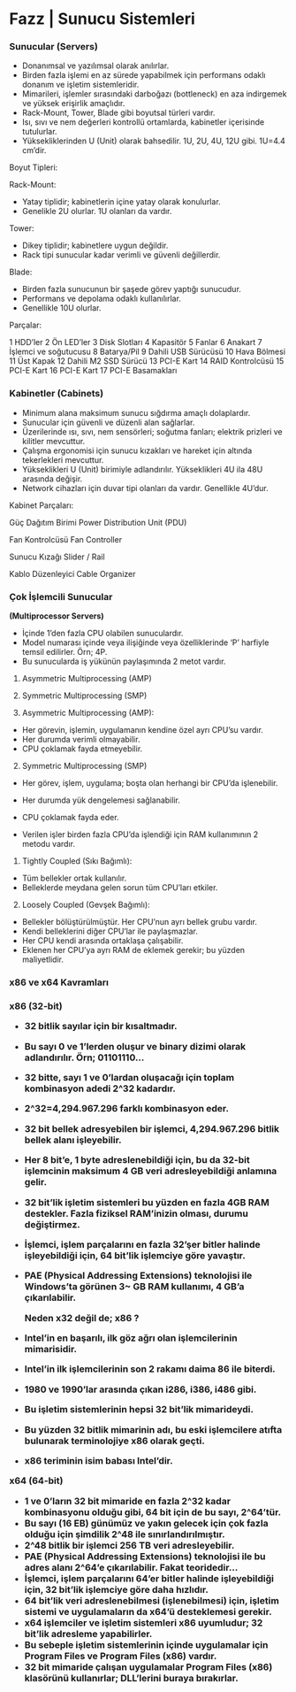 # Fazz | Sunucu Sistemleri

<h3>Sunucular (Servers)</h3>

- Donanımsal ve yazılımsal olarak anılırlar.
- Birden fazla işlemi en az sürede yapabilmek için performans odaklı donanım ve işletim sistemleridir.
- Mimarileri, işlemler sırasındaki darboğazı (bottleneck) en aza indirgemek ve yüksek erişirlik amaçlıdır.
- Rack-Mount, Tower, Blade gibi boyutsal türleri vardır.
- Isı, sıvı ve nem değerleri kontrollü ortamlarda, kabinetler içerisinde tutulurlar.
- Yüksekliklerinden U (Unit) olarak bahsedilir. 1U, 2U, 4U, 12U gibi. 1U=4.4 cm’dir.

Boyut Tipleri:

Rack-Mount:

- Yatay tiplidir; kabinetlerin içine yatay olarak konulurlar.
- Genelikle 2U olurlar. 1U olanları da vardır.

Tower:

- Dikey tiplidir; kabinetlere uygun değildir.
- Rack tipi sunucular kadar verimli ve güvenli değillerdir.

Blade:

- Birden fazla sunucunun bir şaşede görev yaptığı sunucudur.
- Performans ve depolama odaklı kullanılırlar.
- Genellikle 10U olurlar.

Parçalar:

1 HDD’ler 2 Ön LED’ler 3 Disk Slotları 4 Kapasitör 5 Fanlar 6 Anakart 7 İşlemci ve soğutucusu 8 Batarya/Pil 9 Dahili USB Sürücüsü
10 Hava Bölmesi
11 Üst Kapak
12 Dahili M2 SSD Sürücü
13 PCI-E Kart
14 RAID Kontrolcüsü
15 PCI-E Kart
16 PCI-E Kart
17 PCI-E Basamakları

<h3>Kabinetler (Cabinets)</h3>

- Minimum alana maksimum sunucu sığdırma amaçlı dolaplardır.
- Sunucular için güvenli ve düzenli alan sağlarlar.
- Üzerilerinde ısı, sıvı, nem sensörleri; soğutma fanları; elektrik prizleri ve kilitler mevcuttur.
- Çalışma ergonomisi için sunucu kızakları ve hareket için altında tekerlekleri mevcuttur.
- Yükseklikleri U (Unit) birimiyle adlandırılır. Yükseklikleri 4U ila 48U arasında değişir.
- Network cihazları için duvar tipi olanları da vardır. Genellikle 4U’dur.

Kabinet Parçaları:

Güç Dağıtım Birimi
Power Distribution Unit (PDU)

Fan Kontrolcüsü
Fan Controller

Sunucu Kızağı
Slider / Rail

Kablo Düzenleyici
Cable Organizer

<h3>Çok İşlemcili Sunucular</h3>

**(Multiprocessor Servers)**

- İçinde 1’den fazla CPU olabilen sunuculardır.
- Model numarası içinde veya ilişiğinde veya özelliklerinde ‘P’ harfiyle temsil edilirler. Örn; 4P.
- Bu sunucularda iş yükünün paylaşımında 2 metot vardır.
1) Asymmetric Multiprocessing (AMP)
2) Symmetric Multiprocessing (SMP)

1) Asymmetric Multiprocessing (AMP):
- Her görevin, işlemin, uygulamanın kendine özel ayrı CPU’su vardır.
- Her durumda verimli olmayabilir.
- CPU çoklamak fayda etmeyebilir.

2) Symmetric Multiprocessing (SMP)
- Her görev, işlem, uygulama; boşta olan herhangi bir CPU’da işlenebilir.
- Her durumda yük dengelemesi sağlanabilir.
- CPU çoklamak fayda eder.

- Verilen işler birden fazla CPU’da işlendiği için RAM kullanımının 2 metodu vardır.

1) Tightly Coupled (Sıkı Bağımlı):
- Tüm bellekler ortak kullanılır.
- Belleklerde meydana gelen sorun tüm CPU’ları etkiler.

2) Loosely Coupled (Gevşek Bağımlı):
- Bellekler bölüştürülmüştür. Her CPU’nun ayrı bellek grubu vardır.
- Kendi belleklerini diğer CPU’lar ile paylaşmazlar.
- Her CPU kendi arasında ortaklaşa çalışabilir.
- Eklenen her CPU’ya ayrı RAM de eklemek gerekir; bu yüzden maliyetlidir.

<h3>x86 ve x64 Kavramları<h3>
  
  **x86 (32-bit)**
 
- 32 bitlik sayılar için bir kısaltmadır.
- Bu sayı 0 ve 1’lerden oluşur ve binary dizimi olarak adlandırılır. Örn; 01101110…
- 32 bitte, sayı 1 ve 0’lardan oluşacağı için toplam kombinasyon adedi 2^32 kadardır.
- 2^32=4,294.967.296 farklı kombinasyon eder.
- 32 bit bellek adresyebilen bir işlemci, 4,294.967.296 bitlik bellek alanı işleyebilir.
- Her 8 bit’e, 1 byte adreslenebildiği için, bu da 32-bit işlemcinin maksimum 4 GB veri adresleyebildiği anlamına gelir.
- 32 bit’lik işletim sistemleri bu yüzden en fazla 4GB RAM destekler. Fazla fiziksel RAM’inizin olması, durumu değiştirmez.
- İşlemci, işlem parçalarını en fazla 32’şer bitler halinde işleyebildiği için, 64 bit’lik işlemciye göre yavaştır.
- PAE (Physical Addressing Extensions) teknolojisi ile Windows’ta görünen 3~ GB RAM kullanımı, 4 GB’a çıkarılabilir.
  
  **Neden x32 değil de; x86 ?**
  
- Intel’in en başarılı, ilk göz ağrı olan işlemcilerinin mimarisidir.
- Intel’in ilk işlemcilerinin son 2 rakamı daima 86 ile biterdi.
- 1980 ve 1990’lar arasında çıkan i286, i386, i486 gibi.
- Bu işletim sistemlerinin hepsi 32 bit’lik mimarideydi.
- Bu yüzden 32 bitlik mimarinin adı, bu eski işlemcilere atıfta bulunarak terminolojiye x86 olarak geçti.
- x86 teriminin isim babası Intel’dir.

**x64 (64-bit)**
  
- 1 ve 0’ların 32 bit mimaride en fazla 2^32 kadar kombinasyonu olduğu gibi, 64 bit için de bu sayı, 2^64’tür.
- Bu sayı (16 EB) günümüz ve yakın gelecek için çok fazla olduğu için şimdilik 2^48 ile sınırlandırılmıştır.
- 2^48 bitlik bir işlemci 256 TB veri adresleyebilir.
- PAE (Physical Addressing Extensions) teknolojisi ile bu adres alanı 2^64’e çıkarılabilir. Fakat teoridedir…
- İşlemci, işlem parçalarını 64’er bitler halinde işleyebildiği için, 32 bit’lik işlemciye göre daha hızlıdır.
- 64 bit’lik veri adreslenebilmesi (işlenebilmesi) için, işletim sistemi ve uygulamaların da x64’ü desteklemesi gerekir.
- x64 işlemciler ve işletim sistemleri x86 uyumludur; 32 bit’lik adresleme yapabilirler.
- Bu sebeple işletim sistemlerinin içinde uygulamalar için Program Files ve Program Files (x86) vardır.
- 32 bit mimaride çalışan uygulamalar Program Files (x86) klasörünü kullanırlar; DLL’lerini buraya bırakırlar.
  
  
  
